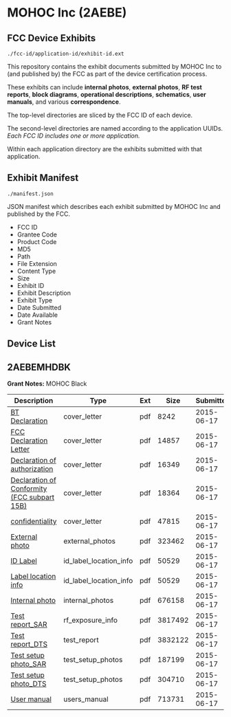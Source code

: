 # MOHOC Inc (2AEBE)
## FCC Device Exhibits

```
./fcc-id/application-id/exhibit-id.ext
```

This repository contains the exhibit documents submitted by MOHOC Inc to (and published by) the FCC as part of the device certification process.

These exhibits can include **internal photos**, **external photos**, **RF test reports**, **block diagrams**, **operational descriptions**, **schematics**, **user manuals**, and various **correspondence**.

The top-level directories are sliced by the FCC ID of each device.

The second-level directories are named according to the application UUIDs. *Each FCC ID includes one or more application.*

Within each application directory are the exhibits submitted with that application. 

## Exhibit Manifest

```
./manifest.json
```

JSON manifest which describes each exhibit submitted by MOHOC Inc and published by the FCC.

- FCC ID
- Grantee Code
- Product Code
- MD5
- Path
- File Extension
- Content Type
- Size
- Exhibit ID
- Exhibit Description
- Exhibit Type
- Date Submitted
- Date Available
- Grant Notes

## Device List
## 2AEBEMHDBK
**Grant Notes:** MOHOC Black

| Description | Type | Ext | Size | Submitted | Available |
| ----------- | ---- | --- | ---- | --------- | --------- |
| [BT Declaration](2AEBEMHDBK/f35bb14831a98b32938518bb28aad333/2650459.pdf) | cover_letter | pdf | 8242 | 2015-06-17 | 2015-06-18 |
| [FCC Declaration Letter](2AEBEMHDBK/f35bb14831a98b32938518bb28aad333/2650460.pdf) | cover_letter | pdf | 14857 | 2015-06-17 | 2015-06-18 |
| [Declaration of authorization](2AEBEMHDBK/f35bb14831a98b32938518bb28aad333/2650461.pdf) | cover_letter | pdf | 16349 | 2015-06-17 | 2015-06-18 |
| [Declaration of Conformity (FCC subpart 15B)](2AEBEMHDBK/f35bb14831a98b32938518bb28aad333/2650462.pdf) | cover_letter | pdf | 18364 | 2015-06-17 | 2015-06-18 |
| [confidentiality](2AEBEMHDBK/f35bb14831a98b32938518bb28aad333/2650463.pdf) | cover_letter | pdf | 47815 | 2015-06-17 | 2015-06-18 |
| [External photo](2AEBEMHDBK/f35bb14831a98b32938518bb28aad333/2650458.pdf) | external_photos | pdf | 323462 | 2015-06-17 | 2015-06-18 |
| [ID Label](2AEBEMHDBK/f35bb14831a98b32938518bb28aad333/2650468.pdf) | id_label_location_info | pdf | 50529 | 2015-06-17 | 2015-06-18 |
| [Label location info](2AEBEMHDBK/f35bb14831a98b32938518bb28aad333/2650468.pdf) | id_label_location_info | pdf | 50529 | 2015-06-17 | 2015-06-18 |
| [Internal photo](2AEBEMHDBK/f35bb14831a98b32938518bb28aad333/2650466.pdf) | internal_photos | pdf | 676158 | 2015-06-17 | 2015-06-18 |
| [Test report_SAR](2AEBEMHDBK/f35bb14831a98b32938518bb28aad333/2650464.pdf) | rf_exposure_info | pdf | 3817492 | 2015-06-17 | 2015-06-18 |
| [Test report_DTS](2AEBEMHDBK/f35bb14831a98b32938518bb28aad333/2650465.pdf) | test_report | pdf | 3832122 | 2015-06-17 | 2015-06-18 |
| [Test setup photo_SAR](2AEBEMHDBK/f35bb14831a98b32938518bb28aad333/2650469.pdf) | test_setup_photos | pdf | 187199 | 2015-06-17 | 2015-06-18 |
| [Test setup photo_DTS](2AEBEMHDBK/f35bb14831a98b32938518bb28aad333/2650470.pdf) | test_setup_photos | pdf | 304710 | 2015-06-17 | 2015-06-18 |
| [User manual](2AEBEMHDBK/f35bb14831a98b32938518bb28aad333/2650471.pdf) | users_manual | pdf | 713731 | 2015-06-17 | 2015-06-18 |
